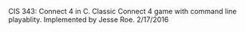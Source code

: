CIS 343: Connect 4 in C. Classic Connect 4 game with command line playablity.
Implemented by Jesse Roe.
2/17/2016